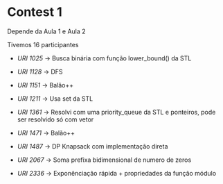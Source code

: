 # Contest 1

Depende da Aula 1 e Aula 2

Tivemos 16 participantes

- *URI 1025* -> Busca binária com função lower_bound() da STL

- *URI 1128* -> DFS

- *URI 1151* -> Balão++

- *URI 1211* -> Usa set da STL

- *URI 1361* -> Resolvi com uma priority_queue da STL e ponteiros, pode ser resolvido só com vetor

- *URI 1471* -> Balão++

- *URI 1487* -> DP Knapsack com implementação direta

- *URI 2067* -> Soma prefixa bidimensional de numero de zeros

- *URI 2336* -> Exponênciação rápida + propriedades da função módulo
